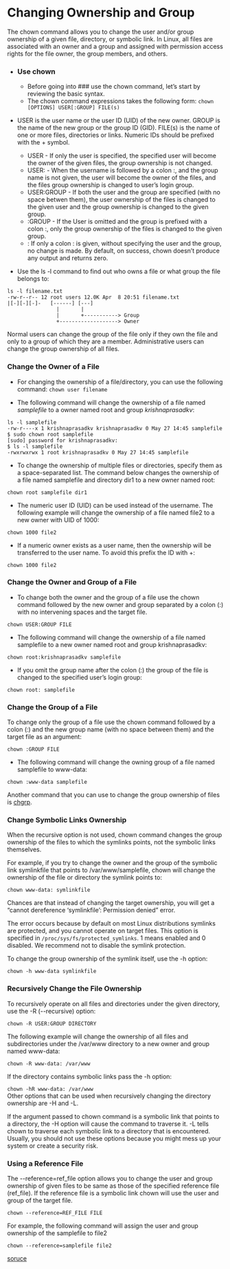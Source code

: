 # Changing Ownership and Group

The chown command allows you to change the user and/or group ownership of a given file, directory, or symbolic link.
In Linux, all files are associated with an owner and a group and assigned with permission access rights for the file owner, the group members, and others.
* ### Use chown
    * Before going into ### use the chown command, let’s start by reviewing the basic syntax.
    * The chown command expressions takes the following form:
`chown [OPTIONS] USER[:GROUP] FILE(s)`

* USER is the user name or the user ID (UID) of the new owner. GROUP is the name of the new group or the group ID (GID). FILE(s) is the name of one or more files, directories or links. Numeric IDs should be prefixed with the + symbol.

    * USER - If only the user is specified, the specified user will become the owner of the given files, the group ownership is not changed.
    * USER: - When the username is followed by a colon :, and the group name is not given, the user will become the owner of the files, and the files group ownership is changed to user’s login group.
    * USER:GROUP - If both the user and the group are specified (with no space betwen them), the user ownership of the files is changed to the given user and the group ownership is changed to the given group.
    * :GROUP - If the User is omitted and the group is prefixed with a colon :, only the group ownership of the files is changed to the given group.
    * : If only a colon : is given, without specifying the user and the group, no change is made.
By default, on success, chown doesn’t produce any output and returns zero.


* Use the ls -l command to find out who owns a file or what group the file belongs to:
```
ls -l filename.txt  
-rw-r--r-- 12 root users 12.0K Apr  8 20:51 filename.txt   
|[-][-][-]-   [------] [---]
                |       |
                |       +-----------> Group
                +-------------------> Owner
``` 
Normal users can change the group of the file only if they own the file and only to a group of which they are a member. Administrative users can change the group ownership of all files.

### Change the Owner of a File 

* For changing the ownership of a file/directory, you can use the following command:
`chown user filename` 

* The following command will change the ownership of a file named *samplefile* to a owner named root and group *krishnaprasadkv*:

```
ls -l samplefile
-rw-r----x 1 krishnaprasadkv krishnaprasadkv 0 May 27 14:45 samplefile
$ sudo chown root samplefile
[sudo] password for krishnaprasadkv:
$ ls -l samplefile
-rwxrwxrwx 1 root krishnaprasadkv 0 May 27 14:45 samplefile
```

* To change the ownership of multiple files or directories, specify them as a space-separated list. The command below changes the ownership of a file named samplefile and directory dir1 to a new owner named root:

`chown root samplefile dir1`

* The numeric user ID (UID) can be used instead of the username. The following example will change the ownership of a file named file2 to a new owner with UID of 1000:

`chown 1000 file2`

* If a numeric owner exists as a user name, then the ownership will be transferred to the user name. To avoid this prefix the ID with +:

`chown 1000 file2`

### Change the Owner and Group of a File

* To change both the owner and the group of a file use the chown command followed by the new owner and group separated by a colon (:) with no intervening spaces and the target file.

`chown USER:GROUP FILE`

   * The following command will change the ownership of a file named samplefile to a new owner named root and group krishnaprasadkv:

`chown root:krishnaprasadkv samplefile`   

   * If you omit the group name after the colon (:) the group of the file is changed to the specified user’s login group:

`chown root: samplefile`


### Change the Group of a File

To change only the group of a file use the chown command followed by a colon (:) and the new group name (with no space between them) and the target file as an argument:

`chown :GROUP FILE`

* The following command will change the owning group of a file named samplefile to www-data:

`chown :www-data samplefile`

Another command that you can use to change the group ownership of files is [chgrp](https://linuxize.com/post/chgrp-command-in-linux/).

### Change Symbolic Links Ownership

When the recursive option is not used, chown command changes the group ownership of the files to which the symlinks points, not the symbolic links themselves.

For example, if you try to change the owner and the group of the symbolic link symlinkfile that points to /var/www/samplefile, chown will change the ownership of the file or directory the symlink points to:

`chown www-data: symlinkfile`

Chances are that instead of changing the target ownership, you will get a “cannot dereference ‘symlinkfile’: Permission denied” error.

The error occurs because by default on most Linux distributions symlinks are protected, and you cannot operate on target files. This option is specified in `/proc/sys/fs/protected_symlinks`. 1 means enabled and 0 disabled. We recommend not to disable the symlink protection.

To change the group ownership of the symlink itself, use the -h option:

`chown -h www-data symlinkfile`

### Recursively Change the File Ownership

To recursively operate on all files and directories under the given directory, use the -R (--recursive) option:


`chown -R USER:GROUP DIRECTORY`

The following example will change the ownership of all files and subdirectories under the /var/www directory to a new owner and group named www-data:

`chown -R www-data: /var/www`

If the directory contains symbolic links pass the -h option:

`chown -hR www-data: /var/www`  
Other options that can be used when recursively changing the directory ownership are -H and -L.  

If the argument passed to chown command is a symbolic link that points to a directory, the -H option will cause the command to traverse it. -L tells chown to traverse each symbolic link to a directory that is encountered. Usually, you should not use these options because you might mess up your system or create a security risk.  

### Using a Reference File  
The --reference=ref_file option allows you to change the user and group ownership of given files to be same as those of the specified reference file (ref_file). If the reference file is a symbolic link chown will use the user and group of the target file.  

`chown --reference=REF_FILE FILE`

For example, the following command will assign the user and group ownership of the samplefile to file2

`chown --reference=samplefile file2`


[soruce](https://linuxize.com/post/linux-chown-command/) 

